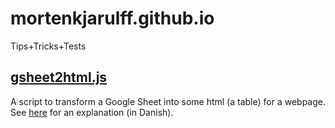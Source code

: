# mortenkjarulff.github.io
Tips+Tricks+Tests

## [gsheet2html.js](https://github.com/mortenkjarulff/mortenkjarulff.github.io/blob/master/gsheet2html.js)
A script to transform a Google Sheet into some html (a table) for a webpage. See [here](http://www.xn--kligel-byae.dk/2017/09/brug-et-google-regneark-som-database.html) for an explanation (in Danish).
